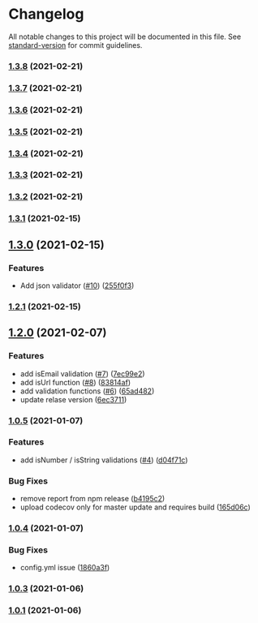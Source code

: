 # Changelog

All notable changes to this project will be documented in this file. See [standard-version](https://github.com/conventional-changelog/standard-version) for commit guidelines.

### [1.3.8](https://github.com/danielaQVMuniz/basic-validation/compare/v1.3.7...v1.3.8) (2021-02-21)

### [1.3.7](https://github.com/danielaQVMuniz/basic-validation/compare/v1.3.6...v1.3.7) (2021-02-21)

### [1.3.6](https://github.com/danielaQVMuniz/basic-validation/compare/v1.3.5...v1.3.6) (2021-02-21)

### [1.3.5](https://github.com/danielaQVMuniz/basic-validation/compare/v1.3.4...v1.3.5) (2021-02-21)

### [1.3.4](https://github.com/danielaQVMuniz/basic-validation/compare/v1.3.3...v1.3.4) (2021-02-21)

### [1.3.3](https://github.com/danielaQVMuniz/basic-validation/compare/v1.3.2...v1.3.3) (2021-02-21)

### [1.3.2](https://github.com/danielaQVMuniz/basic-validation/compare/v1.3.1...v1.3.2) (2021-02-21)

### [1.3.1](https://github.com/danielaQVMuniz/basic-validation/compare/v1.3.0...v1.3.1) (2021-02-15)

## [1.3.0](https://github.com/danielaQVMuniz/basic-validation/compare/v1.2.1...v1.3.0) (2021-02-15)


### Features

* Add json validator ([#10](https://github.com/danielaQVMuniz/basic-validation/issues/10)) ([255f0f3](https://github.com/danielaQVMuniz/basic-validation/commit/255f0f31167fa04d4f74f674f0a5f4b0ab86a86c))

### [1.2.1](https://github.com/danielaQVMuniz/basic-validation/compare/v1.2.0...v1.2.1) (2021-02-15)

## [1.2.0](https://github.com/danielaQVMuniz/basic-validation/compare/v1.0.5...v1.2.0) (2021-02-07)


### Features

* add isEmail validation ([#7](https://github.com/danielaQVMuniz/basic-validation/issues/7)) ([7ec99e2](https://github.com/danielaQVMuniz/basic-validation/commit/7ec99e2f398953cca6648e003bafafdde8588b38))
* add isUrl function ([#8](https://github.com/danielaQVMuniz/basic-validation/issues/8)) ([83814af](https://github.com/danielaQVMuniz/basic-validation/commit/83814af760aa107a967dc0c4c1eb680d501f0936))
* add validation functions ([#6](https://github.com/danielaQVMuniz/basic-validation/issues/6)) ([65ad482](https://github.com/danielaQVMuniz/basic-validation/commit/65ad48255c66472567ee440cc8c394833dce8da1))
* update relase version ([6ec3711](https://github.com/danielaQVMuniz/basic-validation/commit/6ec3711025ef5a00ed64e94456bb041877aab556))

### [1.0.5](https://github.com/danielaQVMuniz/basic-validation/compare/v1.0.4...v1.0.5) (2021-01-07)


### Features

* add isNumber / isString validations ([#4](https://github.com/danielaQVMuniz/basic-validation/issues/4)) ([d04f71c](https://github.com/danielaQVMuniz/basic-validation/commit/d04f71cf29cb276f7915316a37a7c4834ee4bce6))


### Bug Fixes

* remove report from npm release ([b4195c2](https://github.com/danielaQVMuniz/basic-validation/commit/b4195c24107def9588b34bd65a61e1dcda548fc0))
* upload codecov only for master update and requires build ([165d06c](https://github.com/danielaQVMuniz/basic-validation/commit/165d06c084496374ff8ff13f0c6a9de4e47fa331))

### [1.0.4](https://github.com/danielaQVMuniz/basic-validation/compare/v1.0.3...v1.0.4) (2021-01-07)


### Bug Fixes

* config.yml issue ([1860a3f](https://github.com/danielaQVMuniz/basic-validation/commit/1860a3f8c46b2fdb75d5f0338d2d2ebb2f546ef5))

### [1.0.3](https://github.com/danielaQVMuniz/basic-validation/compare/v1.0.2...v1.0.3) (2021-01-06)

### [1.0.1](https://github.com/danielaQVMuniz/basic-validation/compare/v1.0.2...v1.0.1) (2021-01-06)
